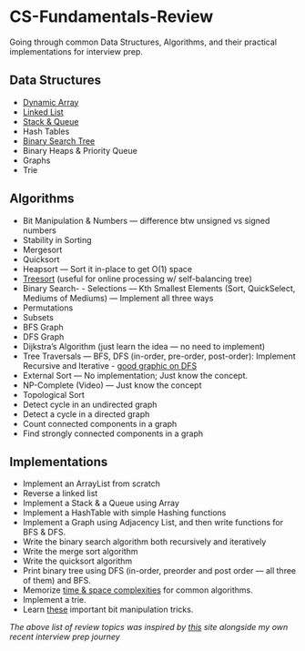 # CS-Fundamentals-Review
Going through common Data Structures, Algorithms, and their practical implementations for interview prep.

## Data Structures

- [Dynamic Array](./data-structures/dynamic_array/)
- [Linked List](./data-structures/linked_list/)
- [Stack & Queue](./data-structures/stack_queue/)
- Hash Tables
- [Binary Search Tree](./data-structures/binary_search_tree/)
- Binary Heaps & Priority Queue
- Graphs
- Trie

## Algorithms

- Bit Manipulation & Numbers — difference btw unsigned vs signed numbers
- Stability in Sorting
- Mergesort
- Quicksort
- Heapsort — Sort it in-place to get O(1) space
- [Treesort](https://www.wikiwand.com/en/Tree_sort) (useful for online
  processing w/ self-balancing tree)
- Binary Search- - Selections — Kth Smallest Elements (Sort, QuickSelect, Mediums of Mediums) — Implement all three ways
- Permutations
- Subsets
- BFS Graph
- DFS Graph
- Dijkstra’s Algorithm (just learn the idea — no need to implement)
- Tree Traversals — BFS, DFS (in-order, pre-order, post-order): Implement Recursive and Iterative - [good graphic on DFS](https://www.wikiwand.com/en/Tree_traversal#/Depth-first_search_of_binary_tree)
- External Sort — No implementation; Just know the concept.
- NP-Complete (Video) — Just know the concept
- Topological Sort
- Detect cycle in an undirected graph
- Detect a cycle in a directed graph
- Count connected components in a graph
- Find strongly connected components in a graph

## Implementations

- Implement an ArrayList from scratch
- Reverse a linked list
- Implement a Stack & a Queue using Array
- Implement a HashTable with simple Hashing functions
- Implement a Graph using Adjacency List, and then write functions for BFS & DFS.
- Write the binary search algorithm both recursively and iteratively
- Write the merge sort algorithm
- Write the quicksort algorithm
- Print binary tree using DFS (in-order, preorder and post order — all three of them) and BFS.
- Memorize [time & space complexities](https://www.bigocheatsheet.com/) for common algorithms.
- Implement a trie.
- Learn [these](https://www.geeksforgeeks.org/bit-tricks-competitive-programming/) important bit manipulation tricks.


*The above list of review topics was inspired by
[this](https://medium.com/@alimirio/before-you-start-solving-problems-on-leetcode-prep-work-9d65fc964c6f) site alongside my own recent interview prep journey*
